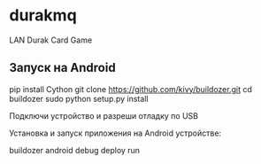 # durakmq
LAN Durak Card Game

## Запуск на Android

pip install Cython
git clone https://github.com/kivy/buildozer.git
cd buildozer
sudo python setup.py install

Подключи устройство и разреши отладку по USB

Установка и запуск приложения на Android устройстве:

buildozer android debug deploy run

